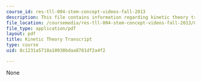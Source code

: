 ```yaml
---
course_id: res-tll-004-stem-concept-videos-fall-2013
description: This file contains information regarding kinetic theory transcript.
file_location: /coursemedia/res-tll-004-stem-concept-videos-fall-2013/8c1231a5718a10930bdaa8781df2a4f2_MITRES_TLL-004F13_KineTheo.pdf
file_type: application/pdf
layout: pdf
title: Kinetic Theory Transcript
type: course
uid: 8c1231a5718a10930bdaa8781df2a4f2

---
```

None